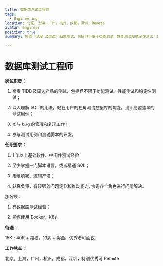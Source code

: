 ```yaml
---
title: 数据库测试工程师
tags:
  - Engineering
location: 北京，上海，广州，杭州，成都，深圳，Remote
avatar: engineer
position: true
summary: 负责 TiDB 及周边产品的测试，包括但不限于功能测试、性能测试和稳定性测试；站在用户的视角测试数据库的功能，设计高覆盖率的测试用例；参与 bug 的管理和复现工作；参与测试用例和测试脚本的开发。

---
```


# 数据库测试工程师

**岗位职责：**

1. 负责 TiDB 及周边产品的测试，包括但不限于功能测试、性能测试和稳定性测试；

2. 深入理解 SQL 的用法，站在用户的视角测试数据库的功能，设计高覆盖率的测试用例；

3. 参与 bug 的管理和复现工作；

4. 参与测试用例和测试脚本的开发。

**任职要求：**

1. 1 年以上基础软件、中间件测试经验；

2. 至少掌握一门脚本语言，或者精通 SQL；

3. 思维缜密，逻辑严谨；

4. 认真负责，有较强的问题定位和推动能力, 协调各个角色进行问题解决。

**加分项：**

1. 有数据库测试经验；

2. 熟练使用 Docker、K8s。



**待遇：**

15K - 40K + 期权，13薪 + 奖金，优秀者可面议

**工作地点：**

北京，上海，广州，杭州，成都，深圳，特别优秀可 Remote
